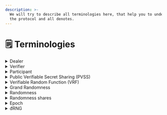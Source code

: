 ```yaml
---
description: >-
  We will try to describe all terminologies here, that help you to understand
  the protocol and all denotes.
---
```


# 🗒 Terminologies

<details>

<summary>Dealer</summary>

Who's generate randomness and contribute their randomness to construct the grand randomness.

</details>

<details>

<summary>Verifier</summary>

Who's observe the process and verify distributed shares from the randomness. They can receive reward by committing dishonest dealer/verifier.

</details>

<details>

<summary>Participant</summary>

Who's participate in Orochi đRNG protocol they played two roles **Dealer** and **Verifier**

</details>

<details>

<summary>Public Verifiable Secret Sharing (PVSS)</summary>

A mechanism to split secret into share and allows any one to verify the shares of a secret without reveal the secret.

</details>

<details>

<summary>Verifiable Random Function (VRF)</summary>

Generating a randomness for a corresponding key-pair, the generated value is verifiable

</details>

<details>

<summary>Grand Randomness</summary>

The value which was constructed by combine all randomnesses.

</details>

<details>

<summary>Randomness</summary>

Orochi đRNG will use VRF to draw the randomness, this process is necessary to prevent participants to contribute low entropy randomness and detect dishonest participant.

</details>

<details>

<summary>Randomness shares</summary>

Orochi đRNG will use PVSS to split the randomness into shares. At the genesis of each epoch no one know enough share to reconstruct Grand Randomness till the end of epoch.

</details>

<details>

<summary>Epoch</summary>

The duration that's necessary to generate a **Grand Randomness**

</details>

<details>

<summary>đRNG</summary>

This term is promoted by Orochi Network to represent for Decentralized RNG.

</details>
